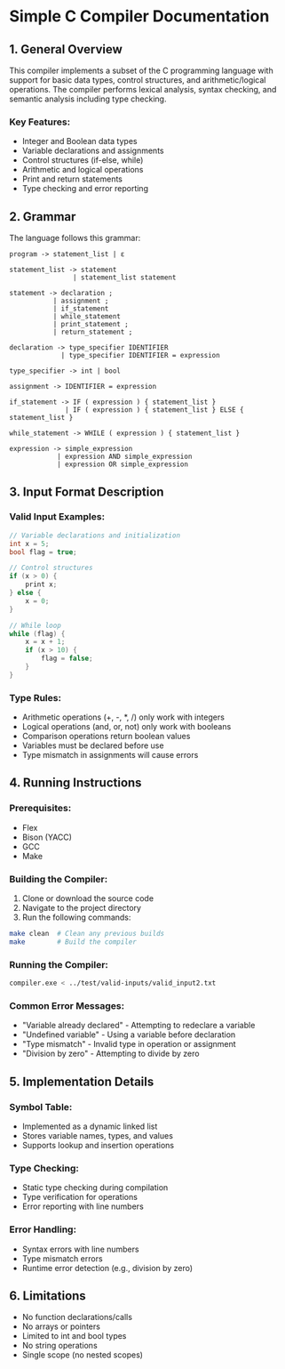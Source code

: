 # Simple C Compiler Documentation

## 1. General Overview
This compiler implements a subset of the C programming language with support for basic data types, control structures, and arithmetic/logical operations. The compiler performs lexical analysis, syntax checking, and semantic analysis including type checking.

### Key Features:
- Integer and Boolean data types
- Variable declarations and assignments
- Control structures (if-else, while)
- Arithmetic and logical operations
- Print and return statements
- Type checking and error reporting

## 2. Grammar
The language follows this grammar:

```bnf
program -> statement_list | ε

statement_list -> statement
                | statement_list statement

statement -> declaration ;
           | assignment ;
           | if_statement
           | while_statement
           | print_statement ;
           | return_statement ;

declaration -> type_specifier IDENTIFIER
             | type_specifier IDENTIFIER = expression

type_specifier -> int | bool

assignment -> IDENTIFIER = expression

if_statement -> IF ( expression ) { statement_list }
              | IF ( expression ) { statement_list } ELSE { statement_list }

while_statement -> WHILE ( expression ) { statement_list }

expression -> simple_expression
            | expression AND simple_expression
            | expression OR simple_expression
```

## 3. Input Format Description

### Valid Input Examples:
```c
// Variable declarations and initialization
int x = 5;
bool flag = true;

// Control structures
if (x > 0) {
    print x;
} else {
    x = 0;
}

// While loop
while (flag) {
    x = x + 1;
    if (x > 10) {
        flag = false;
    }
}
```

### Type Rules:
- Arithmetic operations (+, -, *, /) only work with integers
- Logical operations (and, or, not) only work with booleans
- Comparison operations return boolean values
- Variables must be declared before use
- Type mismatch in assignments will cause errors

## 4. Running Instructions

### Prerequisites:
- Flex
- Bison (YACC)
- GCC
- Make

### Building the Compiler:
1. Clone or download the source code
2. Navigate to the project directory
3. Run the following commands:
```bash
make clean  # Clean any previous builds
make        # Build the compiler
```

### Running the Compiler:
```bash
compiler.exe < ../test/valid-inputs/valid_input2.txt
```

### Common Error Messages:
- "Variable already declared" - Attempting to redeclare a variable
- "Undefined variable" - Using a variable before declaration
- "Type mismatch" - Invalid type in operation or assignment
- "Division by zero" - Attempting to divide by zero

## 5. Implementation Details

### Symbol Table:
- Implemented as a dynamic linked list
- Stores variable names, types, and values
- Supports lookup and insertion operations

### Type Checking:
- Static type checking during compilation
- Type verification for operations
- Error reporting with line numbers

### Error Handling:
- Syntax errors with line numbers
- Type mismatch errors
- Runtime error detection (e.g., division by zero)

## 6. Limitations
- No function declarations/calls
- No arrays or pointers
- Limited to int and bool types
- No string operations
- Single scope (no nested scopes)